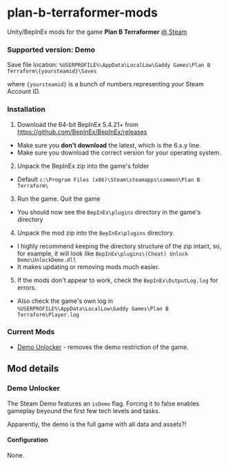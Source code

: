 # plan-b-terraformer-mods
Unity/BepInEx mods for the game **Plan B Terraformer** [@ Steam](https://store.steampowered.com/app/1894430/Plan_B_Terraform/)

### Supported version: Demo

Save file location: `%USERPROFILE%\AppData\LocalLow\Gaddy Games\Plan B Terraform\{yoursteamid}\Saves`

where `{yoursteamid}` is a bunch of numbers representing your Steam Account ID.

### Installation

1. Download the 64-bit BepInEx 5.4.21+ from https://github.com/BepInEx/BepInEx/releases
  - Make sure you **don't download** the latest, which is the 6.x.y line.
  - Make sure you download the correct version for your operating system.
2. Unpack the BepInEx zip into the game's folder
  - Default `c:\Program Files (x86)\Steam\steamapps\common\Plan B Terraform\`
3. Run the game. Quit the game
  - You should now see the `BepInEx\plugins` directory in the game's directory
4. Unpack the mod zip into the `BepInEx\plugins` directory.
  - I highly recommend keeping the directory structure of the zip intact, so, for example, it will look like `BepInEx\plugins\(Cheat) Unlock Demo\UnlockDemo.dll`
  - It makes updating or removing mods much easier.
5. If the mods don't appear to work, check the `BepInEx\OutputLog.log` for errors.
  - Also check the game's own log in `%USERPROFILE%\AppData\LocalLow\Gaddy Games\Plan B Terraform\Player.log`

### Current Mods

- [Demo Unlocker](#demounlocker) - removes the demo restriction of the game.


## Mod details

### Demo Unlocker

The Steam Demo features an `isDemo` flag. Forcing it to false enables gameplay beyound the first few tech levels and tasks.

Apparently, the demo is the full game with all data and assets?!

#### Configuration

None.